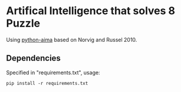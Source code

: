 # Artifical Intelligence that solves 8 Puzzle
Using [python-aima](https://github.com/hobson/aima-python) based on Norvig and Russel 2010.

## Dependencies
Specified in "requirements.txt", usage:
        
    pip install -r requirements.txt